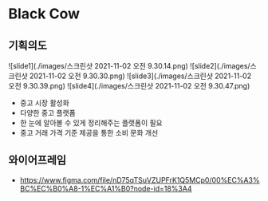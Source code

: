 # Black Cow
## 기획의도
![slide1](./images/스크린샷 2021-11-02 오전 9.30.14.png)
![slide2](./images/스크린샷 2021-11-02 오전 9.30.30.png)
![slide3](./images/스크린샷 2021-11-02 오전 9.30.39.png)
![slide4](./images/스크린샷 2021-11-02 오전 9.30.47.png)

- 중고 시장 활성화
- 다양한 중고 플랫폼
- 한 눈에 알아볼 수 있게 정리해주는 플랫폼이 필요
- 중고 거래 가격 기준 제공을 통한 소비 문화 개선
## 와이어프레임
- https://www.figma.com/file/nD75qTSuVZUPFrK1Q5MCp0/00%EC%A3%BC%EC%B0%A8-1%EC%A1%B0?node-id=18%3A4

